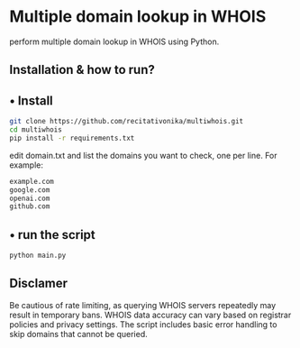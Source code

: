 # Multiple domain lookup in WHOIS

perform multiple domain lookup in WHOIS using Python.

## Installation & how to run?

## • Install

```bash
git clone https://github.com/recitativonika/multiwhois.git
cd multiwhois 
pip install -r requirements.txt
```
edit domain.txt and list the domains you want to check, one per line. For example:
```bash
example.com
google.com
openai.com
github.com
```
## • run the script
```bash
python main.py
```

## Disclamer
Be cautious of rate limiting, as querying WHOIS servers repeatedly may result in temporary bans.
WHOIS data accuracy can vary based on registrar policies and privacy settings.
The script includes basic error handling to skip domains that cannot be queried.